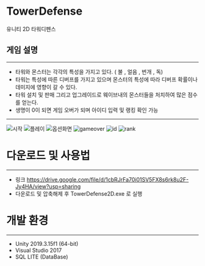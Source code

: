# TowerDefense
유니티 2D 타워디펜스

## 게임 설명
---
- 타워와 몬스터는 각각의 특성을 가지고 있다. ( 불 , 얼음 , 번개 , 독)
- 타워는 특성에 따른 디버프를 가지고 있으며 몬스터의 특성에 따라 디버프 확률이나 데미지에 영향이 갈 수 있다.
- 타워 설치 및 판매 그리고 업그레이드로 웨이브내의 몬스터들을 처치하여 많은 점수를 얻는다.
- 생명이 0이 되면 게임 오버가 되며 아이디 입력 및 랭킹 확인 가능
---
![시작](https://user-images.githubusercontent.com/43703023/107147466-a1c2ba80-6991-11eb-8b19-0a95d3c66891.PNG)
![플레이](https://user-images.githubusercontent.com/43703023/91195003-9bb68580-e733-11ea-88ab-6f739803f21f.gif)
![옵션화면](https://user-images.githubusercontent.com/43703023/91195008-9c4f1c00-e733-11ea-9228-41fb13772a24.PNG)
![gameover](https://user-images.githubusercontent.com/43703023/107147469-a4251480-6991-11eb-97ee-098f223263d0.PNG)
![id](https://user-images.githubusercontent.com/43703023/107147470-a4bdab00-6991-11eb-97c6-6769e5658614.PNG)
![rank](https://user-images.githubusercontent.com/43703023/107147472-a5eed800-6991-11eb-8f7f-6c8ca140667f.PNG)

# 다운로드 및 사용법
---
- 링크 https://drive.google.com/file/d/1cbRJrFa70i01SV5FX8s6rk8u2F-Jy4HA/view?usp=sharing
- 다운로드 및 압축해제 후 TowerDefense2D.exe 로 실행 


# 개발 환경
---
* Unity 2019.3.15f1 (64-bit)
* Visual Studio 2017
* SQL LITE (DataBase)
